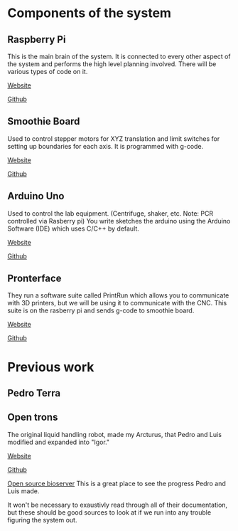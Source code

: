 # Components of the system

## Raspberry Pi
This is the main brain of the system. It is connected to every other aspect of the system and performs the high level planning involved.
There will be various types of code on it. 

[Website](https://www.raspberrypi.org/)

[Github](https://github.com/raspberrypi/)

## Smoothie Board 
Used to control stepper motors for XYZ translation and limit switches for setting up boundaries for each axis. 
It is programmed with g-code. 

[Website](http://smoothieware.org/)

[Github](https://github.com/Smoothieware/Smoothieboard) 

## Arduino Uno
Used to control the lab equipment. (Centrifuge, shaker, etc. Note: PCR controlled via Rasberry pi)
You write sketches the arduino using the Arduino Software (IDE) which uses C/C++ by default. 

[Website](https://www.arduino.cc/en/Main/ArduinoBoardUno)

[Github](https://github.com/arduino/Arduino)

## Pronterface
They run a software suite called PrintRun which allows you to communicate with 3D printers, but we will be using it to communicate with the CNC.
This suite is on the rasberry pi and sends g-code to smoothie board.

[Website](http://www.pronterface.com/)

[Github](https://github.com/kliment/Printrun)

# Previous work

## Pedro Terra

## Open trons
The original liquid handling robot, made my Arcturus, that Pedro and Luis modified and expanded into "Igor."

[Website](https://opentrons.com/)

[Github](https://github.com/OpenTrons/otone_docs/blob/master/README.md)

[Open source bioserver](https://forum.arcturus.io/t/open-source-bioserver/17/9) 
This is a great place to see the progress Pedro and Luis made.

It won't be necessary to exaustivly read through all of their documentation, but these should be good sources to look at if we run into any trouble figuring the system out.

